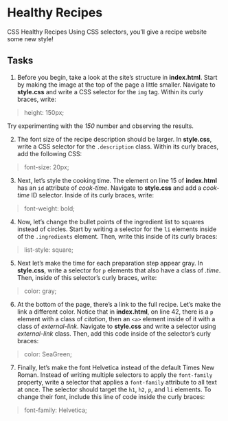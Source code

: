 # Healthy Recipes
CSS Healthy Recipes
Using CSS selectors, you’ll give a recipe website some new style!

## Tasks
1. Before you begin, take a look at the site’s structure in **index.html**.
Start by making the image at the top of the page a little smaller. Navigate to **style.css** and write a CSS selector for the `img` tag.
Within its curly braces, write:
> height: 150px;

Try experimenting with the _150_ number and observing the results.

2. The font size of the recipe description should be larger. In **style.css**, write a CSS selector for the `.description` class.
Within its curly braces, add the following CSS:
> font-size: 20px;

3. Next, let’s style the cooking time. The element on line 15 of **index.html** has an `id` attribute of _cook-time_. Navigate to **style.css** and add a _cook-time_ ID selector.
Inside of its curly braces, write:
> font-weight: bold;

4. Now, let’s change the bullet points of the ingredient list to squares instead of circles. Start by writing a selector for the `li` elements inside of the `.ingredients` element.
Then, write this inside of its curly braces:
> list-style: square;

5. Next let’s make the time for each preparation step appear gray. In **style.css**, write a selector for `p` elements that also have a class of _.time_.
Then, inside of this selector’s curly braces, write:
> color: gray;

6. At the bottom of the page, there’s a link to the full recipe. Let’s make the link a different color.
Notice that in **index.html**, on line 42, there is a `p` element with a class of _citation_, then an `<a>` element inside of it with a class of _external-link_. Navigate to **style.css** and write a selector using _external-link_ class.
Then, add this code inside of the selector’s curly braces:
> color: SeaGreen;

7. Finally, let’s make the font Helvetica instead of the default Times New Roman. Instead of writing multiple selectors to apply the `font-family` property, write a selector that applies a `font-family` attribute to all text at once.
The selector should target the `h1`, `h2`, `p`, and `li` elements.
To change their font, include this line of code inside the curly braces:
> font-family: Helvetica;
